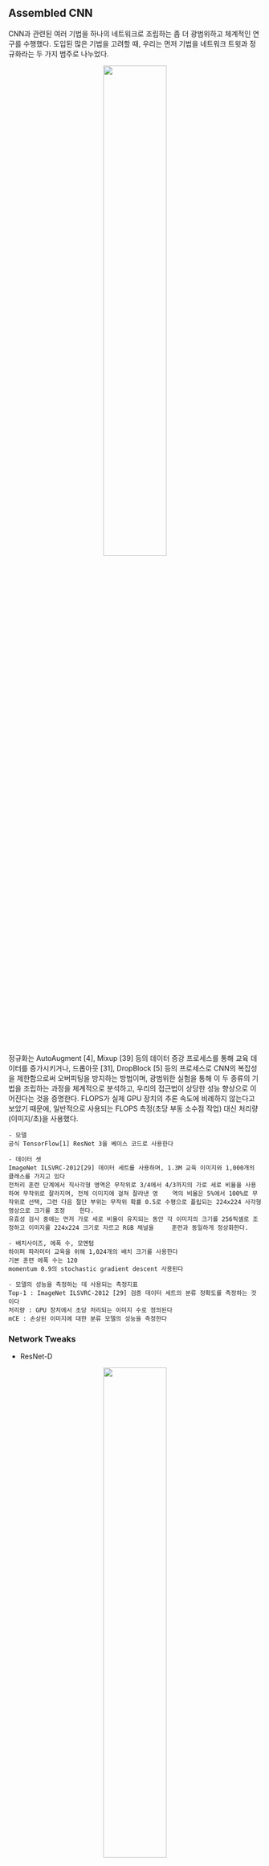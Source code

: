## Assembled CNN

CNN과 관련된 여러 기법을 하나의 네트워크로 조립하는 좀 더 광범위하고 체계적인 연구를 수행했다. 도입된 많은 기법을 고려할 때, 우리는 먼저 기법을 네트워크 트윗과 정규화라는 두 가지 범주로 나누었다.
 
<p align="center"><img src="https://user-images.githubusercontent.com/45933225/79968789-94ecdd00-84cb-11ea-9138-d2b190762176.png" width="50%"></p>

정규화는 AutoAugment [4], Mixup [39] 등의 데이터 증강 프로세스를 통해 교육 데이터를 증가시키거나, 드롭아웃 [31], DropBlock [5] 등의 프로세스로 CNN의 복잡성을 제한함으로써 오버피팅을 방지하는 방법이며, 광범위한 실험을 통해 이 두 종류의 기법을 조립하는 과정을 체계적으로 분석하고, 우리의 접근법이 상당한 성능 향상으로 이어진다는 것을 증명한다. FLOPS가 실제 GPU 장치의 추론 속도에 비례하지 않는다고 보았기 때문에, 일반적으로 사용되는 FLOPS 측정(초당 부동 소수점 작업) 대신 처리량(이미지/초)을 사용했다.

    - 모델
    공식 TensorFlow[1] ResNet 3을 베이스 코드로 사용한다

    - 데이터 셋
    ImageNet ILSVRC-2012[29] 데이터 세트를 사용하며, 1.3M 교육 이미지와 1,000개의 클래스를 가지고 있다
    전처리 훈련 단계에서 직사각형 영역은 무작위로 3/4에서 4/3까지의 가로 세로 비율을 사용하여 무작위로 잘라지며, 전체 이미지에 걸쳐 잘라낸 영    역의 비율은 5%에서 100%로 무작위로 선택, 그런 다음 절단 부위는 무작위 확률 0.5로 수평으로 플립되는 224x224 사각형 영상으로 크기를 조정    한다. 
    유효성 검사 중에는 먼저 가로 세로 비율이 유지되는 동안 각 이미지의 크기를 256픽셀로 조정하고 이미지를 224x224 크기로 자르고 RGB 채널을     훈련과 동일하게 정상화한다.

    - 배치사이즈, 에폭 수, 모멘텀
    하이퍼 파라미터 교육을 위해 1,024개의 배치 크기를 사용한다
    기본 훈련 에폭 수는 120
    momentum 0.9의 stochastic gradient descent 사용된다

    - 모델의 성능을 측정하는 데 사용되는 측정지표
    Top-1 : ImageNet ILSVRC-2012 [29] 검증 데이터 세트의 분류 정확도를 측정하는 것이다
    처리량 : GPU 장치에서 초당 처리되는 이미지 수로 정의된다
    mCE : 손상된 이미지에 대한 분류 모델의 성능을 측정한다

### Network Tweaks

- ResNet-D

<p align="center"><img src="https://user-images.githubusercontent.com/45933225/79968845-a504bc80-84cb-11ea-8e65-bd4371ab1d84.png" width="50%"></p>

1. 처음 두 개의 convolution stride 사이즈가 바뀌었다. (그림 2(b)의 파란색) 
2. 2×2 Average pooling layer는 Convolution(녹색) 전에 2의 stride로 추가되었다. 
3. 7x7의 큰 Convolution은 stem layer(빨간색)에서 3개의 작은 3x3 Convolution으로 대체되었다.

#### Channel Attention (SE, SK)
1. SE(Squeeze and Excitation) 네트워크는 채널과 같은 관계를 모델링하여 네트워크의 표현 능력을 높이는 데 초점을 맞춘다. SE는 채널 정보만을 얻기 위해 글로벌 풀링을 통해 공간 정보를 제거한 후, 이 모듈에서 완전히 연결된 두 레이어가 채널 간의 상관 관계를 학습한다. 
2. Selective kernel(SK)은 인간의 시각 피질에서 뉴런의 수용 크기가 서로 다르다는 사실에서 영감을 얻는다. SK 유닛은 커널 크기가 다른 여러 개의 지점이 있으며, 소프트맥스 주의를 이용해 모든 지점이 융합되어 있다

<p align="center"><img src="https://user-images.githubusercontent.com/45933225/79968865-ac2bca80-84cb-11ea-8d9e-371e991321d2.png" width="50%"></p>
 
<p align="center"><img src="https://user-images.githubusercontent.com/45933225/79968932-c5347b80-84cb-11ea-8183-96a045e180cf.png" width="50%"></p>

표 2는 channel attention의 다른 구성에 대한 결과를 보여준다. SE는 SK에 비해 처리량은 높지만 정확도는 낮다(표 2의 C1). Top-1의 정확도와 처리량 사이의 관계를 고려하여 R50+SK†이 사용된다.

#### Anti-Alias Downsampling (AA)
1. AA는 심층 네트워크의 이동-균형도를 개선할 것을 제안한다
2. AA는 저역-통과 필터로서 그들 사이에 기존의 strided-Conv와 함께 실질적인 앨리어스 방지 효과를 얻기 위해 제안된다.

<p align="center"><img src="https://user-images.githubusercontent.com/45933225/79968958-cd8cb680-84cb-11ea-8f40-a9e2a8de91e3.png" width="50%"></p>

#### Big Little Network (BL)
1. BigLittleNet[3]은 컴퓨터 비용을 절감하고 정확도를 높이는 것을 목표로 하는 동시에 해상도가 다른 여러 지점을 적용한다. 

### Regularization

- AutoAugment (Autoaug)
1. AutoAugment[4]는 데이터로부터 증강 전략을 학습하는 데이터 증강 절차다
- Mixup
1.데이터 확대를 위한 교육 세트의 두 가지 예를 보간하여 하나의 예를 만든다
2. 훈련 데이터 세트의 특징 공간에 빈 공간을 채우는 신경 네트워크 보간 예제를 보여줌으로써 이러한 문제를 완화시킨다
3. 첫 번째 유형은 두 개의 미니 배치를 사용하여 혼합된 미니 배치를 생성한다
4. 두 번째 유형의 구현에서는 CPU 리소스를 덜 사용한다. 왜냐하면 하나의 혼합된 미니 배치를 생성하려면 하나의 미니 배치만 미리 처리하면 되기 때문이다
- DropBlock
1. DropBlock [7]은 연속적인 활성화 영역을 삭제하여 특정 의미 정보를 제거할 수 있어 네트워크의 정규화에 효율적이다
- Label Smoothing (LS)
1. 무한 출력을 억제하고 오버 피팅을 방지한다
- Knowledge Distillation (KD)
1. 한 신경망(Teacher)에서 다른 신경망(Student)으로 지식을 전달하는 기술이다. 
2. Teacher model은 복잡하지만 정확도가 높은 번거로운 모델이며, 약하지만 가벼운 Student model은 교사 모델을 모방하여 자신의 정확도를 높일 수 있다.


### Experiment Results

<p align="center"><img src="https://user-images.githubusercontent.com/45933225/79968991-d9787880-84cb-11ea-9356-0b7c20a21411.png" width="50%"></p>

ResNet-D와 SK를 스택으로 하면 ResNet-D와 SK를 별도로 적용하여 얻은 성능 이득의 합계와 거의 동등한 수준으로 정확도 상위 1위 이득을 증가시킨다. 그 결과, 두 개의 트윗은 서로 거의 영향을미치지 않고 독립적으로 성능을 향상시킬 수 있다는 것을 보여준다.

<p align="center"><img src="https://user-images.githubusercontent.com/45933225/79969017-e1d0b380-84cb-11ea-9a63-9e7675cfbb95.png" width="70%"></p>

최종 모델은 표 7에 E11로 나와 있으며, 이 모델을 Asemble-ResNet-50이라고 부른다.

### Conclusion
CNN을 위한 다양한 기법을 단일의 couvolutional 네트워크에 조립하는 것이 ImageNet ILSVRC2012 검증 데이터 집합에서 Top-1 정확도와 mCE의 개선을 이끈다는 것을 보여준다. 시너지 효과는 단일 네트워크에서 다양한 네트워크 트윗과 정규화 기법을 함께 사용함으로써 달성되었다. 
